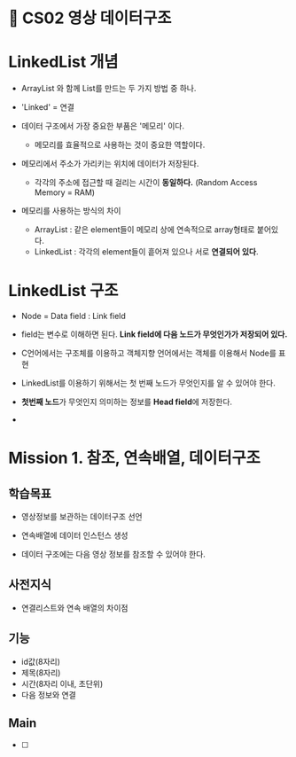 🎯 CS02 영상 데이터구조
=
# LinkedList 개념

- ArrayList 와 함께 List를 만드는 두 가지 방법 중 하나.

- 'Linked' = 연결

- 데이터 구조에서 가장 중요한 부품은 '메모리' 이다.
  - 메모리를 효율적으로 사용하는 것이 중요한 역할이다.

- 메모리에서 주소가 가리키는 위치에 데이터가 저장된다.
  - 각각의 주소에 접근할 때 걸리는 시간이 **동일하다.** (Random Access Memory = RAM)

- 메모리를 사용하는 방식의 차이
  - ArrayList : 같은 element들이 메모리 상에 연속적으로 array형태로 붙어있다.
  - LinkedList : 각각의 element들이 흩어져 있으나 서로 **연결되어 있다**.

# LinkedList 구조

- Node = Data field : Link field

- field는 변수로 이해하면 된다. **Link field에 다음 노드가 무엇인가가 저장되어 있다.**

- C언어에서는 구조체를 이용하고 객체지향 언어에서는 객체를 이용해서 Node를 표현

- LinkedList를 이용하기 위해서는 첫 번째 노드가 무엇인지를 알 수 있어야 한다.

- **첫번째 노드**가 무엇인지 의미하는 정보를 **Head field**에 저장한다.

- 



# Mission 1. 참조, 연속배열, 데이터구조

## 학습목표

- 영상정보를 보관하는 데이터구조 선언

- 연속배열에 데이터 인스턴스 생성

- 데이터 구조에는 다음 영상 정보를 참조할 수 있어야 한다.

## 사전지식

- 연결리스트와 연속 배열의 차이점

## 기능

- id값(8자리)
- 제목(8자리)
- 시간(8자리 이내, 초단위)
- 다음 정보와 연결



## Main
- [ ] 

